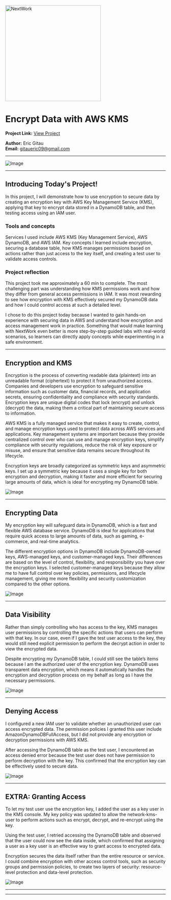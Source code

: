 <img src="https://cdn.prod.website-files.com/677c400686e724409a5a7409/6790ad949cf622dc8dcd9fe4_nextwork-logo-leather.svg" alt="NextWork" width="300" />

# Encrypt Data with AWS KMS

**Project Link:** [View Project](http://learn.nextwork.org/projects/aws-security-kms)

**Author:** Eric Gitau  
**Email:** gitaueric09@gmail.com

---

![Image](http://learn.nextwork.org/inspired_purple_vibrant_plum/uploads/aws-security-kms_w0x1y2z3)

---

## Introducing Today's Project!

In this project, I will demonstrate how to use encryption to secure data by creating an encryption key with AWS Key Management Service (KMS), applying that key to encrypt data stored in a DynamoDB table, and then testing access using an IAM user.

### Tools and concepts

Services I used include AWS KMS (Key Management Service), AWS DynamoDB, and AWS IAM. Key concepts I learned include encryption, securing a database table, how KMS manages permissions based on actions rather than just access to the key itself, and creating a test user to validate access controls.

### Project reflection

This project took me approximately a 60 min to complete. The most challenging part was understanding how KMS permissions work and how they differ from general access permissions in IAM. It was most rewarding to see how encryption with KMS effectively secured my DynamoDB data and how I could control access at such a detailed level.

I chose to do this project today because I wanted to gain hands-on experience with securing data in AWS and understand how encryption and access management work in practice. Something that would make learning with NextWork even better is more step-by-step guided labs with real-world scenarios, so learners can directly apply concepts while experimenting in a safe environment.

---

## Encryption and KMS

Encryption is the process of converting readable data (plaintext) into an unreadable format (ciphertext) to protect it from unauthorized access. Companies and developers use encryption to safeguard sensitive information such as customer data, financial records, and application secrets, ensuring confidentiality and compliance with security standards. Encryption keys are unique digital codes that lock (encrypt) and unlock (decrypt) the data, making them a critical part of maintaining secure access to information.

AWS KMS is a fully managed service that makes it easy to create, control, and manage encryption keys used to protect data across AWS services and applications. Key management systems are important because they provide centralized control over who can use and manage encryption keys, simplify compliance with security regulations, reduce the risk of key exposure or misuse, and ensure that sensitive data remains secure throughout its lifecycle.

Encryption keys are broadly categorized as symmetric keys and asymmetric keys. I set up a symmetric key because it uses a single key for both encryption and decryption, making it faster and more efficient for securing large amounts of data, which is ideal for encrypting my DynamoDB table.

![Image](http://learn.nextwork.org/inspired_purple_vibrant_plum/uploads/aws-security-kms_a2b3c4d5)

---

## Encrypting Data

My encryption key will safeguard data in DynamoDB, which is a fast and flexible AWS database service. DynamoDB is ideal for applications that require quick access to large amounts of data, such as gaming, e-commerce, and real-time analytics.

The different encryption options in DynamoDB include DynamoDB-owned keys, AWS-managed keys, and customer-managed keys. Their differences are based on the level of control, flexibility, and responsibility you have over the encryption keys. I selected customer-managed keys because they allow me to have full control over key policies, permissions, and lifecycle management, giving me more flexibility and security customization compared to the other options.

![Image](http://learn.nextwork.org/inspired_purple_vibrant_plum/uploads/aws-security-kms_q8r9s0t1)

---

## Data Visibility

Rather than simply controlling who has access to the key, KMS manages user permissions by controlling the specific actions that users can perform with that key. In our case, even if I gave the test user access to the key, they would still need explicit permission to perform the decrypt action in order to view the encrypted data.

Despite encrypting my DynamoDB table, I could still see the table’s items because I am the authorized user of the encryption key. DynamoDB uses transparent data encryption, which means it automatically handles the encryption and decryption process on my behalf as long as I have the necessary permissions.

![Image](http://learn.nextwork.org/inspired_purple_vibrant_plum/uploads/aws-security-kms_c0d1e2f3)

---

## Denying Access

I configured a new IAM user to validate whether an unauthorized user can access encrypted data. The permission policies I granted this user include AmazonDynamoDBFullAccess, but I did not provide any encryption or decryption permissions with AWS KMS.

After accessing the DynamoDB table as the test user, I encountered an access denied error because the test user does not have permission to perform decryption with the key. This confirmed that the encryption key can be effectively used to secure data.

![Image](http://learn.nextwork.org/inspired_purple_vibrant_plum/uploads/aws-security-kms_w0x1y2z3)

---

## EXTRA: Granting Access

To let my test user use the encryption key, I added the user as a key user in the KMS console. My key policy was updated to allow the network-kms-user to perform actions such as encrypt, decrypt, and re-encrypt using the key.

Using the test user, I retried accessing the DynamoDB table and observed that the user could now see the data inside, which confirmed that assigning a user as a key user is an effective way to grant access to encrypted data.

Encryption secures the data itself rather than the entire resource or service. I could combine encryption with other access control tools, such as security groups and permission policies, to create two layers of security: resource-level protection and data-level protection.

![Image](http://learn.nextwork.org/inspired_purple_vibrant_plum/uploads/aws-security-kms_feffb2fb8)

---

---
